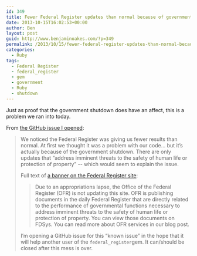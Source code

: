 ```yaml
---
id: 349
title: Fewer Federal Register updates than normal because of government shutdown
date: 2013-10-15T16:02:53+00:00
author: Ben
layout: post
guid: http://www.benjaminoakes.com/?p=349
permalink: /2013/10/15/fewer-federal-register-updates-than-normal-because-of-government-shutdown/
categories:
  - Ruby
tags:
  - Federal Register
  - federal_register
  - gem
  - government
  - Ruby
  - shutdown
---
```

Just as proof that the government shutdown does have an affect, this is a problem we ran into today.

From [the GitHub issue I opened](https://github.com/criticaljuncture/federal_register/issues/6):

> We noticed the Federal Register was giving us fewer results than normal. At first we thought it was a problem with our code... but it&#8217;s actually because of the government shutdown. There are only updates that &#8220;address imminent threats to the safety of human life or protection of property&#8221; -- which would seem to explain the issue.
> 
> Full text of [a banner on the Federal Register site](https://www.federalregister.gov/):
> 
> > Due to an appropriations lapse, the Office of the Federal Register (OFR) is not updating this site. OFR is publishing documents in the daily Federal Register that are directly related to the performance of governmental functions necessary to address imminent threats to the safety of human life or protection of property. You can view those documents on FDSys. You can read more about OFR services in our blog post.
> 
> I&#8217;m opening a GitHub issue for this &#8220;known issue&#8221; in the hope that it will help another user of the `federal_register`gem. It can/should be closed after this mess is over.